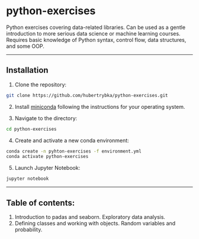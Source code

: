# python-exercises
Python exercises covering data-related libraries. Can be used as a gentle introduction to more serious data science or machine learning courses. Requires basic knowledge of Python syntax, control flow, data structures, and some OOP.

***

## Installation
1. Clone the repository:
```bash
git clone https://github.com/hubertrybka/python-exercises.git
```
2. Install [miniconda](https://docs.conda.io/en/latest/miniconda.html) following the instructions for your operating
   system.

3. Navigate to the directory:
```bash
cd python-exercises
```

4. Create and activate a new conda environment:
```bash
conda create -n pyhton-exercises -f environment.yml
conda activate python-exercises
```

5. Launch Jupyter Notebook:
```bash
jupyter notebook
```

***

## Table of contents:
1. Introduction to padas and seaborn. Exploratory data analysis.
2. Defining classes and working with objects. Random variables and probability.
